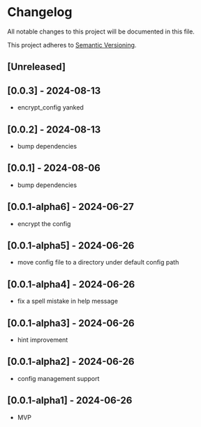 # Changelog

All notable changes to this project will be documented in this file.

This project adheres to [Semantic Versioning](https://semver.org).

<!--
Note: In this file, do not use the hard wrap in the middle of a sentence for compatibility with GitHub comment style markdown rendering.
-->

## [Unreleased]
## [0.0.3] - 2024-08-13

- encrypt_config yanked

## [0.0.2] - 2024-08-13

- bump dependencies

## [0.0.1] - 2024-08-06

- bump dependencies


## [0.0.1-alpha6] - 2024-06-27

- encrypt the config

## [0.0.1-alpha5] - 2024-06-26

- move config file to a directory under default config path

## [0.0.1-alpha4] - 2024-06-26

- fix a spell mistake in help message

## [0.0.1-alpha3] - 2024-06-26

- hint improvement

## [0.0.1-alpha2] - 2024-06-26

- config management support

## [0.0.1-alpha1] - 2024-06-26

- MVP
